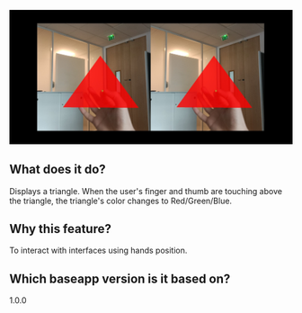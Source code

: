 ![screenshot](/screenshots/touch_triangle_screenshot.jpg)

## What does it do?
Displays a triangle. When the user's finger and thumb are touching above the triangle, 
the triangle's color changes to Red/Green/Blue.

## Why this feature?
To interact with interfaces using hands position.

## Which baseapp version is it based on?
1.0.0